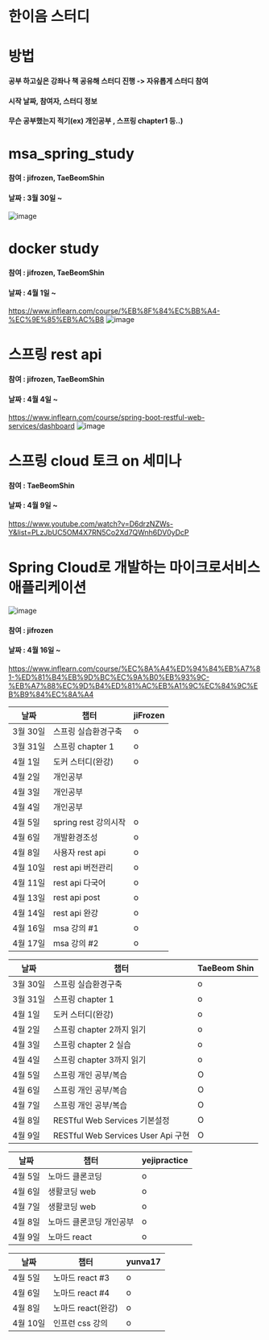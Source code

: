 # 한이음 스터디
# 방법
#### 공부 하고싶은 강좌나 책 공유해 스터디 진행 -> 자유롭게 스터디 참여
#### 시작 날짜, 참여자, 스터디 정보
#### 무슨 공부했는지 적기(ex) 개인공부 , 스프링 chapter1 등..)

# msa_spring_study
#### 참여 : jifrozen, TaeBeomShin
#### 날짜 : 3월 30일 ~
![image](https://user-images.githubusercontent.com/62784314/112975844-17c3f080-918f-11eb-8240-e206441bee52.png)

# docker study
#### 참여 : jifrozen, TaeBeomShin
#### 날짜 : 4월 1일 ~
https://www.inflearn.com/course/%EB%8F%84%EC%BB%A4-%EC%9E%85%EB%AC%B8
![image](https://user-images.githubusercontent.com/62784314/113241839-70f46700-92ea-11eb-8466-d72240b7b050.png)

# 스프링 rest api
#### 참여 : jifrozen, TaeBeomShin
#### 날짜 : 4월 4일 ~
https://www.inflearn.com/course/spring-boot-restful-web-services/dashboard
![image](https://user-images.githubusercontent.com/62784314/113483210-3f8fbd00-94dd-11eb-9ac3-776227e3c17a.png)

# 스프링 cloud 토크 on 세미나
#### 참여 : TaeBeomShin
#### 날짜 : 4월 9일 ~
https://www.youtube.com/watch?v=D6drzNZWs-Y&list=PLzJbUC5OM4X7RN5Co2Xd7QWnh6DV0yDcP


# Spring Cloud로 개발하는 마이크로서비스 애플리케이션
![image](https://user-images.githubusercontent.com/62784314/115007174-ae5d1500-9ee4-11eb-9ef4-bfc25e79e703.png)
#### 참여 : jifrozen
#### 날짜 : 4월 16일 ~
https://www.inflearn.com/course/%EC%8A%A4%ED%94%84%EB%A7%81-%ED%81%B4%EB%9D%BC%EC%9A%B0%EB%93%9C-%EB%A7%88%EC%9D%B4%ED%81%AC%EB%A1%9C%EC%84%9C%EB%B9%84%EC%8A%A4

|날짜|챕터|jiFrozen|
|------|---|---|
|3월 30일|스프링 실습환경구축|o||
|3월 31일|스프링 chapter 1|o||
|4월 1일|도커 스터디(완강)|o||
|4월 2일|개인공부|||
|4월 3일|개인공부|||
|4월 4일|개인공부|||
|4월 5일|spring rest 강의시작|o||
|4월 6일|개발환경조성|o||
|4월 8일|사용자 rest api|o||
|4월 10일|rest api 버전관리|o||
|4월 11일|rest api 다국어|o||
|4월 13일|rest api post|o||
|4월 14일|rest api 완강|o||
|4월 16일|msa 강의 #1|o||
|4월 17일|msa 강의 #2|o||


|날짜|챕터|TaeBeom Shin|
|------|---|---|
|3월 30일|스프링 실습환경구축|o||
|3월 31일|스프링 chapter 1|o||
|4월 1일|도커 스터디(완강)|o||
|4월 2일|스프링 chapter 2까지 읽기|o||
|4월 3일|스프링 chapter 2 실습|o||
|4월 4일|스프링 chapter 3까지 읽기|o||
|4월 5일|스프링 개인 공부/복습 |O||
|4월 6일|스프링 개인 공부/복습 |O||
|4월 7일|스프링 개인 공부/복습 |O||
|4월 8일|RESTful Web Services 기본설정|O||
|4월 9일|RESTful Web Services User Api 구현|O||

|날짜|챕터|yejipractice|
|------|---|---|
|4월 5일|노마드 클론코딩|o||
|4월 6일|생활코딩 web|o||
|4월 7일|생활코딩 web|o||
|4월 8일|노마드 클론코딩 개인공부|o||
|4월 9일|노마드 react |o||

|날짜|챕터|yunva17|
|------|---|---|
|4월 5일|노마드 react #3|o||
|4월 6일|노마드 react #4|o||
|4월 8일|노마드 react(완강)|o||
|4월 10일|인프런 css 강의|o||


